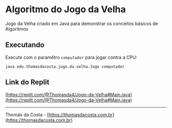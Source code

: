 # Algoritmo do Jogo da Velha

Jogo da Velha criado em Java para demonstrar os conceitos básicos de Algoritmos

## Executando

Execute com o paramêtro ``computador`` para jogar contra a CPU:

``
java edu.thomasdacosta.jogo.da.velha.Jogo computador
``

## Link do Replit

[https://replit.com/@Thomasda4/Jogo-da-Velha#Main.java](https://replit.com/@Thomasda4/Jogo-da-Velha#Main.java)

---

Thomás da Costa - [https://thomasdacosta.com.br](https://thomasdacosta.com.br)
